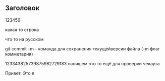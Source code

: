 ## Заголовок

123456

какая то строка

что то на русском

git commit -m - команда для сохранения текущейверсии файла (-m флаг комметария)

123343825739875982729183
напишем что то ещё для проверки чекаута



Привет. Это я 
